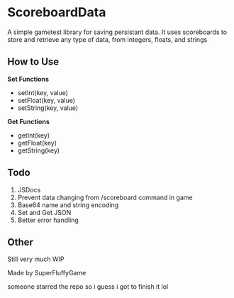 ScoreboardData
==============
A simple gametest library for saving persistant data. It uses scoreboards to store and retrieve any type of data, from integers, floats, and strings


How to Use
----------


**Set Functions**
- setInt(key, value)
- setFloat(key, value)
- setString(key, value)

**Get Functions**
- getInt(key)
- getFloat(key)
- getString(key)

Todo
----
1. JSDocs
2. Prevent data changing from /scoreboard command in game
3. Base64 name and string encoding
4. Set and Get JSON
5. Better error handling

Other
-----
Still very much WIP

Made by SuperFluffyGame


someone starred the repo so i guess i got to finish it lol
